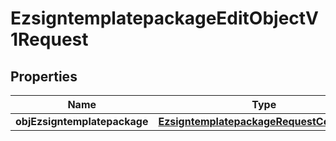 
# EzsigntemplatepackageEditObjectV1Request

## Properties
| Name | Type | Description | Notes |
| ------------ | ------------- | ------------- | ------------- |
| **objEzsigntemplatepackage** | [**EzsigntemplatepackageRequestCompound**](EzsigntemplatepackageRequestCompound.md) |  |  |



